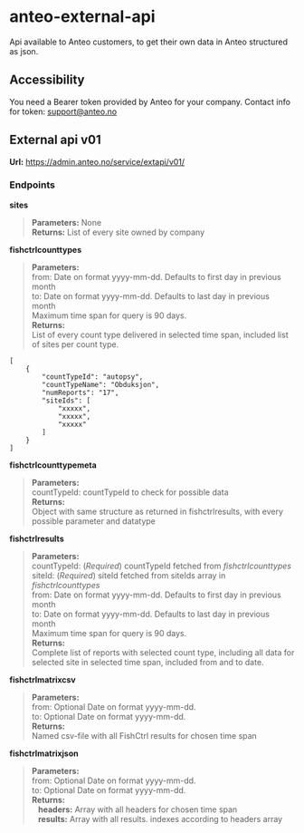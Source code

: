 # anteo-external-api
Api available to Anteo customers, to get their own data in Anteo structured as json.
## Accessibility
You need a Bearer token provided by Anteo for your company.
Contact info for token: support@anteo.no
## External api v01
**Url:** https://admin.anteo.no/service/extapi/v01/
### Endpoints
**sites**  
> **Parameters:** None  
**Returns:** List of every site owned by company

**fishctrlcounttypes**  
> **Parameters:**   
from: Date on format yyyy-mm-dd. Defaults to first day in previous month       
to: Date on format yyyy-mm-dd. Defaults to last day in previous month    
Maximum time span for query is 90 days.  
**Returns:**  
List of every count type delivered in selected time span, included list of sites per count type.  
```
[
	{
		"countTypeId": "autopsy",
		"countTypeName": "Obduksjon",
		"numReports": "17",
		"siteIds": [
			"xxxxx",
			"xxxxx",
			"xxxxx"
		]
	}
]  
```
**fishctrlcounttypemeta**  
> **Parameters:**   
countTypeId: countTypeId to check for possible data    
**Returns:**  
Object with same structure as returned in fishctrlresults, with every possible parameter and datatype

**fishctrlresults**  
> **Parameters:**   
countTypeId: (*Required*) countTypeId fetched from *fishctrlcounttypes*  
siteId:  (*Required*)  siteId fetched from siteIds array in *fishctrlcounttypes*     
from: Date on format yyyy-mm-dd. Defaults to first day in previous month       
to: Date on format yyyy-mm-dd. Defaults to last day in previous month   
Maximum time span for query is 90 days.  
**Returns:**  
Complete list of reports with selected count type, including all data for selected site in selected time span, included from and to date.

**fishctrlmatrixcsv**  
> **Parameters:**       
from: Optional Date on format yyyy-mm-dd.     
to: Optional Date on format yyyy-mm-dd.  
**Returns:**  
Named csv-file with all FishCtrl results for chosen time span

**fishctrlmatrixjson**  
> **Parameters:**       
from: Optional Date on format yyyy-mm-dd.     
to: Optional Date on format yyyy-mm-dd.  
**Returns:**  
&ensp; **headers:** Array with all headers for chosen time span   
&ensp; **results:** Array with all results. indexes according to headers array
